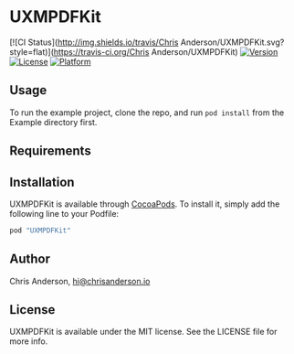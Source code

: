 # UXMPDFKit

[![CI Status](http://img.shields.io/travis/Chris Anderson/UXMPDFKit.svg?style=flat)](https://travis-ci.org/Chris Anderson/UXMPDFKit)
[![Version](https://img.shields.io/cocoapods/v/UXMPDFKit.svg?style=flat)](http://cocoapods.org/pods/UXMPDFKit)
[![License](https://img.shields.io/cocoapods/l/UXMPDFKit.svg?style=flat)](http://cocoapods.org/pods/UXMPDFKit)
[![Platform](https://img.shields.io/cocoapods/p/UXMPDFKit.svg?style=flat)](http://cocoapods.org/pods/UXMPDFKit)

## Usage

To run the example project, clone the repo, and run `pod install` from the Example directory first.

## Requirements

## Installation

UXMPDFKit is available through [CocoaPods](http://cocoapods.org). To install
it, simply add the following line to your Podfile:

```ruby
pod "UXMPDFKit"
```

## Author

Chris Anderson, hi@chrisanderson.io

## License

UXMPDFKit is available under the MIT license. See the LICENSE file for more info.

